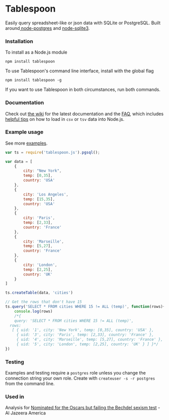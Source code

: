 # Tablespoon

Easily query spreadsheet-like or json data with SQLite or PostgreSQL. Built around[ node-postgres](https://github.com/brianc/node-postgres) and [node-sqlite3](https://github.com/mapbox/node-sqlite3).

### Installation

To install as a Node.js module
````
npm install tablespoon
````
To use Tablespoon's command line interface, install with the global flag

````
npm install tablespoon -g
````

If you want to use Tablespoon in both circumstances, run both commands.

### Documentation

Check out [the wiki](https://github.com/ajam/tablespoon/wiki) for the latest documentation and the [FAQ](https://github.com/ajam/tablespoon/wiki/Faq), which includes [helpful tips](https://github.com/ajam/tablespoon/wiki/Faq#wiki-how-do-i-convert-csv-tsv-or-some-other-data-format-into-json) on how to load in `csv` or `tsv` data into Node.js.

### Example usage

See more [examples](https://github.com/ajam/tablespoon/tree/master/examples).
````js
var ts = require('tablespoon.js').pgsql();

var data = [
	{
		city: "New York",
		temp: [0,35],
		country: 'USA'
	},
	{
		city: 'Los Angeles',
		temp: [15,35],
		country: 'USA'
	},
	{
		city: 'Paris',
		temp: [2,33],
		country: 'France'
	},
	{
		city: 'Marseille',
		temp: [5,27],
		country: 'France'
	},
	{
		city: 'London',
		temp: [2,25],
		country: 'UK'
	}
]

ts.createTable(data, 'cities')

// Get the rows that don't have 15
ts.query('SELECT * FROM cities WHERE 15 != ALL (temp)', function(rows){
	console.log(rows)
	/*{ 
	query: 'SELECT * FROM cities WHERE 15 != ALL (temp)',
  rows:
   [ { uid: '1', city: 'New York', temp: [0,35], country: 'USA' },
     { uid: '3', city: 'Paris', temp: [2,33], country: 'France' },
     { uid: '4', city: 'Marseille', temp: [5,27], country: 'France' },
     { uid: '5', city: 'London', temp: [2,25], country: 'UK' } ] }*/
})
````

### Testing

Examples and testing require a `postgres` role unless you change the connection string your own role. Create with `createuser -s -r postgres` from the command line.

### Used in

Analysis for [Nominated for the Oscars but failing the Bechdel sexism test](http://america.aljazeera.com/articles/2014/1/17/nominated-for-theoscarsbutfailingthebechdeltest.html) - Al Jazeera America
